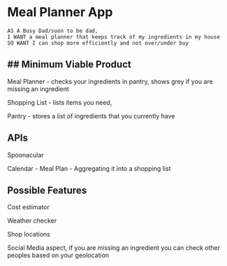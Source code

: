 # Meal Planner App

```
AS A Busy Dad/soon to be dad, 
I WANT a meal planner that keeps track of my ingredients in my house
SO WANT I can shop more efficiently and not over/under buy
```

## ## Minimum Viable Product

Meal Planner - checks your ingredients in pantry, shows grey if you are missing an ingredient

Shopping List - lists items you need, 

Pantry - stores a list of ingredients that you currently have

## APIs
Spoonacular

Calendar - Meal Plan - Aggregating it into a shopping list


## Possible Features

Cost estimator

Weather checker

Shop locations

Social Media aspect, if you are missing an ingredient you can check other peoples based on your geolocation

